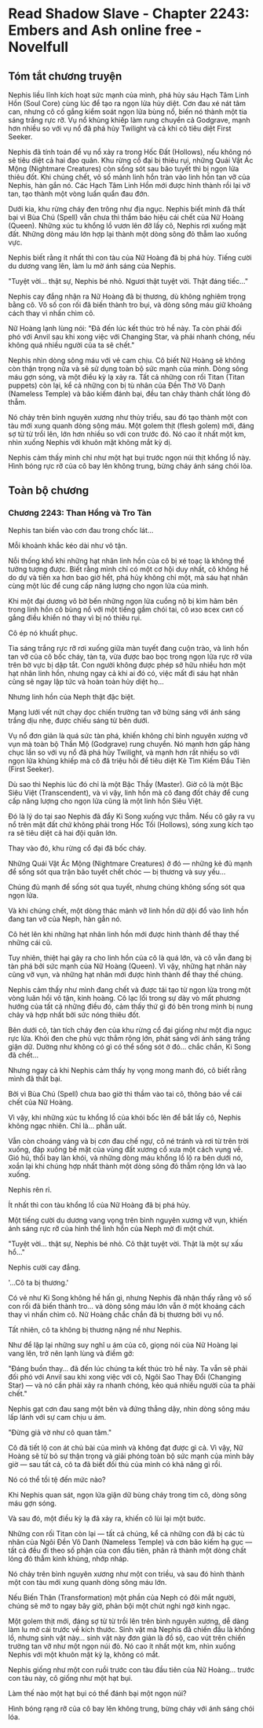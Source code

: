 # Read Shadow Slave - Chapter 2243: Embers and Ash online free - Novelfull

## Tóm tắt chương truyện

Nephis liều lĩnh kích hoạt sức mạnh của mình, phá hủy sáu Hạch Tâm Linh Hồn (Soul Core) cùng lúc để tạo ra ngọn lửa hủy diệt. Cơn đau xé nát tâm can, nhưng cô cố gắng kiểm soát ngọn lửa bùng nổ, biến nó thành một tia sáng trắng rực rỡ. Vụ nổ khủng khiếp làm rung chuyển cả Godgrave, mạnh hơn nhiều so với vụ nổ đã phá hủy Twilight và cả khi cô tiêu diệt First Seeker.

Nephis đã tính toán để vụ nổ xảy ra trong Hốc Đất (Hollows), nếu không nó sẽ tiêu diệt cả hai đạo quân. Khu rừng cổ đại bị thiêu rụi, những Quái Vật Ác Mộng (Nightmare Creatures) còn sống sót sau bão tuyết thì bị ngọn lửa thiêu đốt. Khi chúng chết, vô số mảnh linh hồn tràn vào linh hồn tan vỡ của Nephis, hàn gắn nó. Các Hạch Tâm Linh Hồn mới được hình thành rồi lại vỡ tan, tạo thành một vòng luẩn quẩn đau đớn.

Dưới kia, khu rừng cháy đen trông như địa ngục. Nephis biết mình đã thất bại vì Bùa Chú (Spell) vẫn chưa thì thầm báo hiệu cái chết của Nữ Hoàng (Queen). Những xúc tu khổng lồ vươn lên đỡ lấy cô, Nephis rơi xuống mặt đất. Những dòng máu lớn hợp lại thành một dòng sông đỏ thẫm lao xuống vực.

Nephis biết rằng ít nhất thì con tàu của Nữ Hoàng đã bị phá hủy. Tiếng cười du dương vang lên, làm lu mờ ánh sáng của Nephis.

"Tuyệt vời… thật sự, Nephis bé nhỏ. Ngươi thật tuyệt vời. Thật đáng tiếc…"

Nephis cay đắng nhận ra Nữ Hoàng đã bị thương, dù không nghiêm trọng bằng cô. Vô số con rối đã biến thành tro bụi, và dòng sông máu giữ khoảng cách thay vì nhấn chìm cô.

Nữ Hoàng lạnh lùng nói: "Đã đến lúc kết thúc trò hề này. Ta còn phải đối phó với Anvil sau khi xong việc với Changing Star, và phải nhanh chóng, nếu không quá nhiều người của ta sẽ chết."

Nephis nhìn dòng sông máu với vẻ cam chịu. Cô biết Nữ Hoàng sẽ không còn thận trọng nữa và sẽ sử dụng toàn bộ sức mạnh của mình. Dòng sông máu gợn sóng, và một điều kỳ lạ xảy ra. Tất cả những con rối Titan (Titan puppets) còn lại, kể cả những con bị tù nhân của Đền Thờ Vô Danh (Nameless Temple) và bão kiếm đánh bại, đều tan chảy thành chất lỏng đỏ thẫm.

Nó chảy trên bình nguyên xương như thủy triều, sau đó tạo thành một con tàu mới xung quanh dòng sông máu. Một golem thịt (flesh golem) mới, đáng sợ từ từ trồi lên, lớn hơn nhiều so với con trước đó. Nó cao ít nhất một km, nhìn xuống Nephis với khuôn mặt không mắt kỳ dị.

Nephis cảm thấy mình chỉ như một hạt bụi trước ngọn núi thịt khổng lồ này. Hình bóng rực rỡ của cô bay lên không trung, bừng cháy ánh sáng chói lòa.

## Toàn bộ chương

### Chương 2243: Than Hồng và Tro Tàn

Nephis tan biến vào cơn đau trong chốc lát…

Mỗi khoảnh khắc kéo dài như vô tận.

Nỗi thống khổ khi những hạt nhân linh hồn của cô bị xé toạc là không thể tưởng tượng được. Biết rằng mình chỉ có một cơ hội duy nhất, cô không hề do dự và tiến xa hơn bao giờ hết, phá hủy không chỉ một, mà sáu hạt nhân cùng một lúc để cung cấp năng lượng cho ngọn lửa của mình.

Khi một đại dương vô bờ bến những ngọn lửa cuồng nộ bị kìm hãm bên trong linh hồn cô bùng nổ với một tiếng gầm chói tai, cô изо всех сил cố gắng điều khiển nó thay vì bị nó thiêu rụi.

Cô ép nó khuất phục.

Tia sáng trắng rực rỡ rơi xuống giữa màn tuyết đang cuộn trào, và linh hồn tan vỡ của cô bốc cháy, tàn tạ, vừa được bao bọc trong ngọn lửa rực rỡ vừa trên bờ vực bị dập tắt. Con người không được phép sở hữu nhiều hơn một hạt nhân linh hồn, nhưng ngay cả khi ai đó có, việc mất đi sáu hạt nhân cũng sẽ ngay lập tức và hoàn toàn hủy diệt họ…

Nhưng linh hồn của Neph thật đặc biệt.

Mạng lưới vết nứt chạy dọc chiến trường tan vỡ bừng sáng với ánh sáng trắng dịu nhẹ, được chiếu sáng từ bên dưới.

Vụ nổ đơn giản là quá sức tàn phá, khiến không chỉ bình nguyên xương vỡ vụn mà toàn bộ Thần Mộ (Godgrave) rung chuyển. Nó mạnh hơn gấp hàng chục lần so với vụ nổ đã phá hủy Twilight, và mạnh hơn rất nhiều so với ngọn lửa khủng khiếp mà cô đã triệu hồi để tiêu diệt Kẻ Tìm Kiếm Đầu Tiên (First Seeker).

Dù sao thì Nephis lúc đó chỉ là một Bậc Thầy (Master). Giờ cô là một Bậc Siêu Việt (Transcendent), và vì vậy, linh hồn mà cô đang đốt cháy để cung cấp năng lượng cho ngọn lửa cũng là một linh hồn Siêu Việt.

Đó là lý do tại sao Nephis đã đẩy Ki Song xuống vực thẳm. Nếu cô gây ra vụ nổ trên mặt đất chứ không phải trong Hốc Tối (Hollows), sóng xung kích tạo ra sẽ tiêu diệt cả hai đội quân lớn.

Thay vào đó, khu rừng cổ đại đã bốc cháy.

Những Quái Vật Ác Mộng (Nightmare Creatures) ở đó — những kẻ đủ mạnh để sống sót qua trận bão tuyết chết chóc — bị thương và suy yếu…

Chúng đủ mạnh để sống sót qua tuyết, nhưng chúng không sống sót qua ngọn lửa.

Và khi chúng chết, một dòng thác mảnh vỡ linh hồn dữ dội đổ vào linh hồn đang tan vỡ của Neph, hàn gắn nó.

Cô hét lên khi những hạt nhân linh hồn mới được hình thành để thay thế những cái cũ.

Tuy nhiên, thiệt hại gây ra cho linh hồn của cô là quá lớn, và cô vẫn đang bị tàn phá bởi sức mạnh của Nữ Hoàng (Queen). Vì vậy, những hạt nhân này cũng vỡ vụn, và những hạt nhân mới được hình thành để thay thế chúng.

Nephis cảm thấy như mình đang chết và được tái tạo từ ngọn lửa trong một vòng luân hồi vô tận, kinh hoàng. Cô lạc lối trong sự dày vò mất phương hướng của tất cả những điều đó, cảm thấy thứ gì đó bên trong mình bị nung chảy và hợp nhất bởi sức nóng thiêu đốt.

Bên dưới cô, tàn tích cháy đen của khu rừng cổ đại giống như một địa ngục rực lửa. Khói đen che phủ vực thẳm rộng lớn, phát sáng với ánh sáng trắng giận dữ. Dường như không có gì có thể sống sót ở đó… chắc chắn, Ki Song đã chết…

Nhưng ngay cả khi Nephis cảm thấy hy vọng mong manh đó, cô biết rằng mình đã thất bại.

Bởi vì Bùa Chú (Spell) chưa bao giờ thì thầm vào tai cô, thông báo về cái chết của Nữ Hoàng.

Vì vậy, khi những xúc tu khổng lồ của khói bốc lên để bắt lấy cô, Nephis không ngạc nhiên. Chỉ là… phẫn uất.

Vẫn còn choáng váng và bị cơn đau chế ngự, cô né tránh và rơi từ trên trời xuống, đáp xuống bề mặt của vùng đất xương cổ xưa một cách vụng về. Gió hú, thổi bay làn khói, và những dòng máu khổng lồ lộ ra bên dưới nó, xoắn lại khi chúng hợp nhất thành một dòng sông đỏ thẫm rộng lớn và lao xuống.

Nephis rên rỉ.

Ít nhất thì con tàu khổng lồ của Nữ Hoàng đã bị phá hủy.

Một tiếng cười du dương vang vọng trên bình nguyên xương vỡ vụn, khiến ánh sáng rực rỡ của hình thể linh hồn của Neph mờ đi một chút.

"Tuyệt vời… thật sự, Nephis bé nhỏ. Cô thật tuyệt vời. Thật là một sự xấu hổ…"

Nephis cười cay đắng.

'...Cô ta bị thương.'

Có vẻ như Ki Song không hề hấn gì, nhưng Nephis đã nhận thấy rằng vô số con rối đã biến thành tro… và dòng sông máu lớn vẫn ở một khoảng cách thay vì nhấn chìm cô. Nữ Hoàng chắc chắn đã bị thương bởi vụ nổ.

Tất nhiên, cô ta không bị thương nặng nề như Nephis.

Như để lặp lại những suy nghĩ u ám của cô, giọng nói của Nữ Hoàng lại vang lên, trở nên lạnh lùng và điềm gở:

"Đáng buồn thay… đã đến lúc chúng ta kết thúc trò hề này. Ta vẫn sẽ phải đối phó với Anvil sau khi xong việc với cô, Ngôi Sao Thay Đổi (Changing Star) — và nó cần phải xảy ra nhanh chóng, kẻo quá nhiều người của ta phải chết."

Nephis gạt cơn đau sang một bên và đứng thẳng dậy, nhìn dòng sông máu lấp lánh với sự cam chịu u ám.

"Đừng giả vờ như cô quan tâm."

Cô đã tiết lộ con át chủ bài của mình và không đạt được gì cả. Vì vậy, Nữ Hoàng sẽ từ bỏ sự thận trọng và giải phóng toàn bộ sức mạnh của mình bây giờ — sau tất cả, cô ta đã biết đối thủ của mình có khả năng gì rồi.

Nó có thể tồi tệ đến mức nào?

Khi Nephis quan sát, ngọn lửa giận dữ bùng cháy trong tim cô, dòng sông máu gợn sóng.

Và sau đó, một điều kỳ lạ đã xảy ra, khiến cô lùi lại một bước.

Những con rối Titan còn lại — tất cả chúng, kể cả những con đã bị các tù nhân của Ngôi Đền Vô Danh (Nameless Temple) và cơn bão kiếm hạ gục — tất cả đều đi theo số phận của con đầu tiên, phân rã thành một dòng chất lỏng đỏ thẫm kinh khủng, nhớp nháp.

Nó chảy trên bình nguyên xương như một con triều, và sau đó hình thành một con tàu mới xung quanh dòng sông máu lớn.

Nếu Biến Thân (Transformation) một phần của Neph có đôi mắt người, chúng sẽ mở to ngay bây giờ, phản bội một chút nghi ngờ kinh ngạc.

Một golem thịt mới, đáng sợ từ từ trồi lên trên bình nguyên xương, dễ dàng làm lu mờ cái trước về kích thước. Sinh vật mà Nephis đã chiến đấu là khổng lồ, nhưng sinh vật này… sinh vật này đơn giản là đồ sộ, cao vút trên chiến trường tan vỡ như một ngọn núi đỏ. Nó cao ít nhất một km, nhìn xuống Nephis với một khuôn mặt kỳ lạ, không có mắt.

Nephis giống như một con ruồi trước con tàu đầu tiên của Nữ Hoàng… trước con tàu này, cô giống như một hạt bụi.

Làm thế nào một hạt bụi có thể đánh bại một ngọn núi?

Hình bóng rạng rỡ của cô bay lên không trung, bừng cháy với ánh sáng chói lóa.
